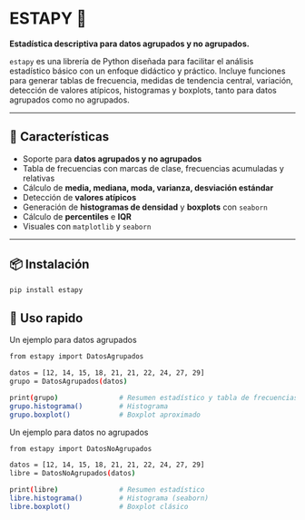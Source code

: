 # ESTAPY 🐍

**Estadística descriptiva para datos agrupados y no agrupados.**

`estapy` es una librería de Python diseñada para facilitar el análisis estadístico básico con un enfoque didáctico y práctico. Incluye funciones para generar tablas de frecuencia, medidas de tendencia central, variación, detección de valores atípicos, histogramas y boxplots, tanto para datos agrupados como no agrupados.

---

## 🚀 Características

- Soporte para **datos agrupados y no agrupados**
- Tabla de frecuencias con marcas de clase, frecuencias acumuladas y relativas
- Cálculo de **media, mediana, moda, varianza, desviación estándar**
- Detección de **valores atípicos**
- Generación de **histogramas de densidad** y **boxplots** con `seaborn`
- Cálculo de **percentiles** e **IQR**
- Visuales con `matplotlib` y `seaborn`

---

## 📦 Instalación

```bash
pip install estapy
```


## 🧮 Uso rapido

Un ejemplo para datos agrupados

```bash
from estapy import DatosAgrupados

datos = [12, 14, 15, 18, 21, 21, 22, 24, 27, 29]
grupo = DatosAgrupados(datos)

print(grupo)               # Resumen estadístico y tabla de frecuencias
grupo.histograma()         # Histograma 
grupo.boxplot()            # Boxplot aproximado

```
Un ejemplo para datos no agrupados

```bash
from estapy import DatosNoAgrupados

datos = [12, 14, 15, 18, 21, 21, 22, 24, 27, 29]
libre = DatosNoAgrupados(datos)

print(libre)               # Resumen estadístico
libre.histograma()         # Histograma (seaborn)
libre.boxplot()            # Boxplot clásico
```